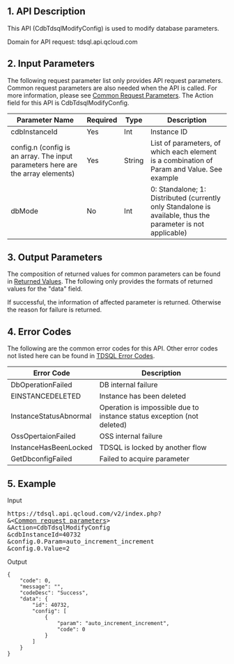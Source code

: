 ## 1. API Description
This API (CdbTdsqlModifyConfig) is used to modify database parameters.

Domain for API request: tdsql.api.qcloud.com

## 2. Input Parameters
The following request parameter list only provides API request parameters. Common request parameters are also needed when the API is called. For more information, please see [Common Request Parameters](https://www.qcloud.com/document/api/213/6976
). The Action field for this API is CdbTdsqlModifyConfig.

| Parameter Name | Required | Type | Description |
|---------|---------|---------|---------|
| cdbInstanceId | Yes | Int | Instance ID |
| config.n (config is an array. The input parameters here are the array elements) | Yes | String | List of parameters, of which each element is a combination of Param and Value. See example |
| dbMode | No | Int | 0: Standalone; 1: Distributed (currently only Standalone is available, thus the parameter is not applicable) |

## 3. Output Parameters
The composition of returned values for common parameters can be found in [Returned Values](https://www.qcloud.com/document/api/213/6976). The following only provides the formats of returned values for the "data" field.

If successful, the information of affected parameter is returned. Otherwise the reason for failure is returned.
## 4. Error Codes

The following are the common error codes for this API. Other error codes not listed here can be found in [TDSQL Error Codes](/doc/api/309/7150).

| Error Code | Description |
|---------|---------|
| DbOperationFailed | DB internal failure |
| EINSTANCEDELETED | Instance has been deleted |
| InstanceStatusAbnormal | Operation is impossible due to instance status exception (not deleted) |
| OssOpertaionFailed | OSS internal failure|
| InstanceHasBeenLocked | TDSQL is locked by another flow |
| GetDbconfigFailed | Failed to acquire parameter |
## 5. Example
Input
<pre>
https://tdsql.api.qcloud.com/v2/index.php?
&<<a href="https://www.qcloud.com/doc/api/229/6976">Common request parameters</a>>
&Action=CdbTdsqlModifyConfig
&cdbInstanceId=40732
&config.0.Param=auto_increment_increment
&config.0.Value=2
</pre>

Output
```
{
    "code": 0,
    "message": "",
    "codeDesc": "Success",
    "data": {
        "id": 40732,
        "config": [
            {
                "param": "auto_increment_increment",
                "code": 0
            }
        ]
    }
}
```


